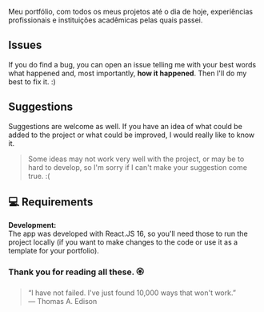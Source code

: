 Meu portfólio, com todos os meus projetos até o dia de hoje, experiências profissionais e instituições acadêmicas pelas quais passei.

## Issues

If you do find a bug, you can open an issue telling me with your best words what happened and, most importantly, **how it happened**. Then I'll do my best to fix it. :)

## Suggestions

Suggestions are welcome as well. If you have an idea of what could be added to the project or what could be improved, I would really like to know it.
> Some ideas may not work very well with the project, or may be to hard to develop, so I'm sorry if I can't make your suggestion come true. :(


## 💻 Requirements

**Development:**<br>
The app was developed with React.JS 16, so you'll need those to run the project locally (if you want to make changes to the code or use it as a template for your portfolio).


### Thank you for reading all these. 🏵️

> “I have not failed. I've just found 10,000 ways that won't work.”  
― Thomas A. Edison
